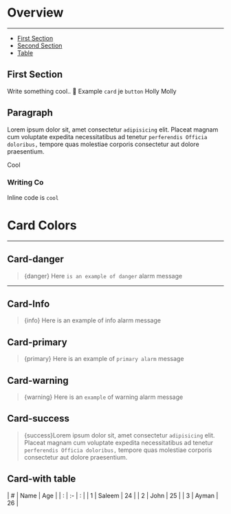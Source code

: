 # Overview

---

- [First Section](#section-1)
- [Second Section](#section-2)
- [Table](#section-3)

<a name="section-1"></a>
## First Section

Write something cool.. 🦊
<larecipe-card class="alert-primary">
    Example `card` je
    <larecipe-button>
        `button`
    </larecipe-button>
    <larecipe-badge type="primary" circle icon="fa fa-user"></larecipe-badge>
    <larecipe-badge type="primary" circle icon="fa fa-shopping-cart"></larecipe-badge>
    <larecipe-badge type="primary" circle icon="fa fa-home"></larecipe-badge>
    <larecipe-badge type="primary" circle icon="fa fa-youtube-play"></larecipe-badge>
    <larecipe-badge type="primary" circle icon="fa fa-users"></larecipe-badge>
    <larecipe-badge type="success">Holly</larecipe-badge>
    <larecipe-badge type="danger">Molly</larecipe-badge>
    <larecipe-badge type="danger">
        <larecipe-badge type="primary" circle icon="fa fa-users"></larecipe-badge>
    </larecipe-badge>
</larecipe-card>

## Paragraph
Lorem ipsum dolor sit, amet consectetur `adipisicing` elit. Placeat magnam cum voluptate expedita necessitatibus ad tenetur `perferendis Officia doloribus,` tempore quas molestiae corporis consectetur aut dolore praesentium.

<larecipe-card>
    <larecipe-badge type="success" circle class="mr-3" icon="fa fa-heart"></larecipe-badge> Cool
    <larecipe-progress type="success" :value="90"></larecipe-progress>
</larecipe-card>

### Writing Co
Inline code is `cool`

<a name="section-2"></a>
# Card Colors


---

## Card-danger
> {danger} Here `is an example of danger` alarm message


---
## Card-Info
> {info} Here is an example of info alarm message

## Card-primary
> {primary} Here is an example of `primary alarm` message

## Card-warning
> {warning} Here is an `example` of warning alarm message

## Card-success
>{success}Lorem ipsum dolor sit, amet consectetur `adipisicing` elit. Placeat magnam cum voluptate expedita necessitatibus ad tenetur `perferendis Officia doloribus,` tempore quas molestiae corporis consectetur aut dolore praesentium.

## Card-with table
<a name="section-3"></a>

| # | Name   | Age |
| : |   :-   |  :  |
| 1 | Saleem | 24  |
| 2 | John   | 25  |
| 3 | Ayman  | 26  |



